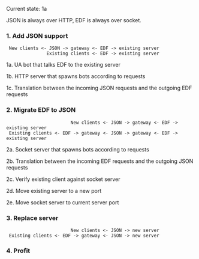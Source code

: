 Current state: 1a

JSON is always over HTTP, EDF is always over socket.

### 1. Add JSON support

     New clients <- JSON -> gateway <- EDF -> existing server
                   Existing clients <- EDF -> existing server

1a. UA bot that talks EDF to the existing server

1b. HTTP server that spawns bots according to requests

1c. Translation between the incoming JSON requests and the outgoing EDF requests

### 2. Migrate EDF to JSON

                            New clients <- JSON -> gateway <- EDF -> existing server
     Existing clients <- EDF -> gateway <- JSON -> gateway <- EDF -> existing server

2a. Socket server that spawns bots according to requests

2b. Translation between the incoming EDF requests and the outgoing JSON requests

2c. Verify existing client against socket server

2d. Move existing server to a new port

2e. Move socket server to current server port

### 3. Replace server

                            New clients <- JSON -> new server
     Existing clients <- EDF -> gateway <- JSON -> new server

### 4. Profit
